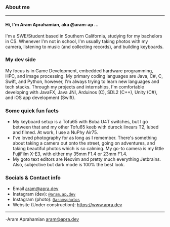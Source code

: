 ### About me

---

#### Hi, I'm Aram Aprahamian, aka @aram-ap ... <br>
I'm a SWE/Student based in Southern California, studying for my bachelors in CS. Whenever I'm not in school, I'm usually taking photos with my camera, listening to music (and collecting records), and building keyboards. <br>

### My dev side
My focus is in Game Development, embedded hardware programming, HPC, and image processing. My primary coding languages are Java, C#, C, Swift, and Python, however, I'm always trying to learn new languages and tech stacks.
Through my projects and internships, I'm comfortable developing with JavaFX, Java JNI, Arduinos (C), SDL2 (C++), Unity (C#), and iOS app development (Swift).

### Some quick fun facts
- My keyboard setup is a Tofu65 with Boba U4T switches, but I go between that and my other Tofu65 keeb with durock linears T2, lubed and filmed. At work, I use a NuPhy Air75.
- I've loved photography for as long as I remember. There's something about taking a camera out onto the street, going on adventures, and taking beautiful photos which is so calming. My go-to camera is my little FujiFilm X-E3, with either my 35mm F1.4 or 23mm F1.4.
- My goto text editors are Neovim and pretty much everything Jetbrains. Also, subjective but dark mode is 100% the best look.

### Socials & Contact info
- Email <aram@apra.dev>
- Instagram (dev): [`@aram.ap.dev`](https://www.instagram.com/aram.ap.dev/)
- Instagram (photo): [`@aramsphotos`](https://www.instagram.com/aramsphotos/)
- Website (Under construction): <https://www.apra.dev>

---

-Aram Aprahamian
aram@apra.dev

